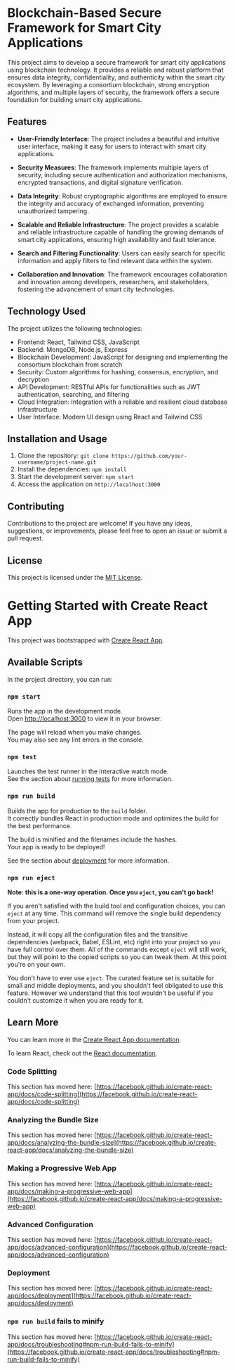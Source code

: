# Blockchain-Based Secure Framework for Smart City Applications

This project aims to develop a secure framework for smart city applications using blockchain technology. It provides a reliable and robust platform that ensures data integrity, confidentiality, and authenticity within the smart city ecosystem. By leveraging a consortium blockchain, strong encryption algorithms, and multiple layers of security, the framework offers a secure foundation for building smart city applications.

## Features

- **User-Friendly Interface**: The project includes a beautiful and intuitive user interface, making it easy for users to interact with smart city applications.

- **Security Measures**: The framework implements multiple layers of security, including secure authentication and authorization mechanisms, encrypted transactions, and digital signature verification.

- **Data Integrity**: Robust cryptographic algorithms are employed to ensure the integrity and accuracy of exchanged information, preventing unauthorized tampering.

- **Scalable and Reliable Infrastructure**: The project provides a scalable and reliable infrastructure capable of handling the growing demands of smart city applications, ensuring high availability and fault tolerance.

- **Search and Filtering Functionality**: Users can easily search for specific information and apply filters to find relevant data within the system.

- **Collaboration and Innovation**: The framework encourages collaboration and innovation among developers, researchers, and stakeholders, fostering the advancement of smart city technologies.

## Technology Used

The project utilizes the following technologies:

- Frontend: React, Tailwind CSS, JavaScript
- Backend: MongoDB, Node.js, Express
- Blockchain Development: JavaScript for designing and implementing the consortium blockchain from scratch
- Security: Custom algorithms for hashing, consensus, encryption, and decryption
- API Development: RESTful APIs for functionalities such as JWT authentication, searching, and filtering
- Cloud Integration: Integration with a reliable and resilient cloud database infrastructure
- User Interface: Modern UI design using React and Tailwind CSS

## Installation and Usage

1. Clone the repository: `git clone https://github.com/your-username/project-name.git`
2. Install the dependencies: `npm install`
3. Start the development server: `npm start`
4. Access the application on `http://localhost:3000`

## Contributing

Contributions to the project are welcome! If you have any ideas, suggestions, or improvements, please feel free to open an issue or submit a pull request.

## License

This project is licensed under the [MIT License](LICENSE).



# Getting Started with Create React App

This project was bootstrapped with [Create React App](https://github.com/facebook/create-react-app).

## Available Scripts

In the project directory, you can run:

### `npm start`

Runs the app in the development mode.\
Open [http://localhost:3000](http://localhost:3000) to view it in your browser.

The page will reload when you make changes.\
You may also see any lint errors in the console.

### `npm test`

Launches the test runner in the interactive watch mode.\
See the section about [running tests](https://facebook.github.io/create-react-app/docs/running-tests) for more information.

### `npm run build`

Builds the app for production to the `build` folder.\
It correctly bundles React in production mode and optimizes the build for the best performance.

The build is minified and the filenames include the hashes.\
Your app is ready to be deployed!

See the section about [deployment](https://facebook.github.io/create-react-app/docs/deployment) for more information.

### `npm run eject`

**Note: this is a one-way operation. Once you `eject`, you can't go back!**

If you aren't satisfied with the build tool and configuration choices, you can `eject` at any time. This command will remove the single build dependency from your project.

Instead, it will copy all the configuration files and the transitive dependencies (webpack, Babel, ESLint, etc) right into your project so you have full control over them. All of the commands except `eject` will still work, but they will point to the copied scripts so you can tweak them. At this point you're on your own.

You don't have to ever use `eject`. The curated feature set is suitable for small and middle deployments, and you shouldn't feel obligated to use this feature. However we understand that this tool wouldn't be useful if you couldn't customize it when you are ready for it.

## Learn More

You can learn more in the [Create React App documentation](https://facebook.github.io/create-react-app/docs/getting-started).

To learn React, check out the [React documentation](https://reactjs.org/).

### Code Splitting

This section has moved here: [https://facebook.github.io/create-react-app/docs/code-splitting](https://facebook.github.io/create-react-app/docs/code-splitting)

### Analyzing the Bundle Size

This section has moved here: [https://facebook.github.io/create-react-app/docs/analyzing-the-bundle-size](https://facebook.github.io/create-react-app/docs/analyzing-the-bundle-size)

### Making a Progressive Web App

This section has moved here: [https://facebook.github.io/create-react-app/docs/making-a-progressive-web-app](https://facebook.github.io/create-react-app/docs/making-a-progressive-web-app)

### Advanced Configuration

This section has moved here: [https://facebook.github.io/create-react-app/docs/advanced-configuration](https://facebook.github.io/create-react-app/docs/advanced-configuration)

### Deployment

This section has moved here: [https://facebook.github.io/create-react-app/docs/deployment](https://facebook.github.io/create-react-app/docs/deployment)

### `npm run build` fails to minify

This section has moved here: [https://facebook.github.io/create-react-app/docs/troubleshooting#npm-run-build-fails-to-minify](https://facebook.github.io/create-react-app/docs/troubleshooting#npm-run-build-fails-to-minify)
